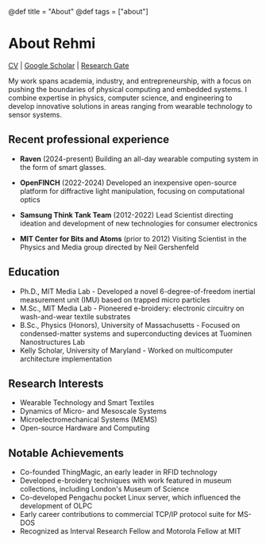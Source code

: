 @def title = "About"
@def tags = ["about"]

# About Rehmi

[CV](/assets/pdf/ERP-CV-20230325.pdf) |
[Google Scholar](http://scholar.google.com/citations?user=b_pBos8AAAAJ&hl=en) |
[Research Gate](http://www.researchgate.net/profile/Ernest_Post)

My work spans academia, industry, and entrepreneurship, with a focus on pushing the boundaries of physical computing and embedded systems. I combine expertise in physics, computer science, and engineering to develop innovative solutions in areas ranging from wearable technology to sensor systems.

## Recent professional experience

- **Raven** (2024-present)
  Building an all-day wearable computing system in the form of smart glasses.

- **OpenFINCH** (2022-2024)
  Developed an inexpensive open-source platform for diffractive light manipulation, focusing on computational optics

- **Samsung Think Tank Team** (2012-2022)
  Lead Scientist directing ideation and development of new technologies for consumer electronics

- **MIT Center for Bits and Atoms** (prior to 2012)
  Visiting Scientist in the Physics and Media group directed by Neil Gershenfeld

## Education

- Ph.D., MIT Media Lab - Developed a novel 6-degree-of-freedom inertial measurement unit (IMU) based on trapped micro particles
- M.Sc., MIT Media Lab - Pioneered e-broidery: electronic circuitry on wash-and-wear textile substrates
- B.Sc., Physics (Honors), University of Massachusetts - Focused on condensed-matter systems and superconducting devices at Tuominen Nanostructures Lab
- Kelly Scholar, University of Maryland - Worked on multicomputer architecture implementation

## Research Interests

- Wearable Technology and Smart Textiles
- Dynamics of Micro- and Mesoscale Systems
- Microelectromechanical Systems (MEMS)
- Open-source Hardware and Computing

## Notable Achievements

- Co-founded ThingMagic, an early leader in RFID technology
- Developed e-broidery techniques with work featured in museum collections, including London's Museum of Science
- Co-developed Pengachu pocket Linux server, which influenced the development of OLPC
- Early career contributions to commercial TCP/IP protocol suite for MS-DOS
- Recognized as Interval Research Fellow and Motorola Fellow at MIT

